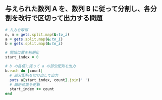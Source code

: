 ## 与えられた数列 A を、数列 B に従って分割し、各分割を改行で区切って出力する問題

```ruby
# 入力を取得
n, m = gets.split.map(&:to_i)
a = gets.split.map(&:to_i)
b = gets.split.map(&:to_i)

# 開始位置を初期化
start_index = 0

# b の各値に従って a の部分配列を出力
b.each do |count|
  # 部分配列を切り出して出力
  puts a[start_index, count].join(' ')
  # 開始位置を更新
  start_index += count
end
```